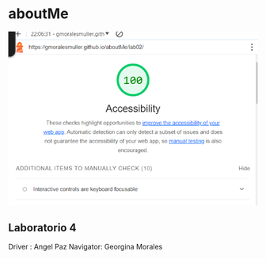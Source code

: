 # aboutMe
![Imagen de Lighthouse](Lighthouse.png)

## Laboratorio 4

Driver : Angel Paz
Navigator: Georgina Morales
